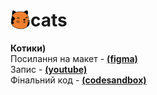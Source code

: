 # cats <img align="left" alt="JavaScript" width="32px" src="https://github.com/Roman80-IT/cats/blob/main/img/cat-logo.svg" />
<b>Котики)</b>
<br>
Посилання на макет - <a href="figma.com/file/wkQH152m80vAF42O4xLrBN/DSGN?node-id=19-82&t=RkUJim8c4TYseZCy-0"><b>(figma)</b></a>
<br>
Запис - <a href="https://www.youtube.com/watch?v=sr3RXvEDBRo"><b>(youtube)</b></a>
<br>
Фінальний код - <a href="https://codesandbox.io/s/throbbing-silence-w5xe50?file=/index.html"><b>(codesandbox)</b></a>

